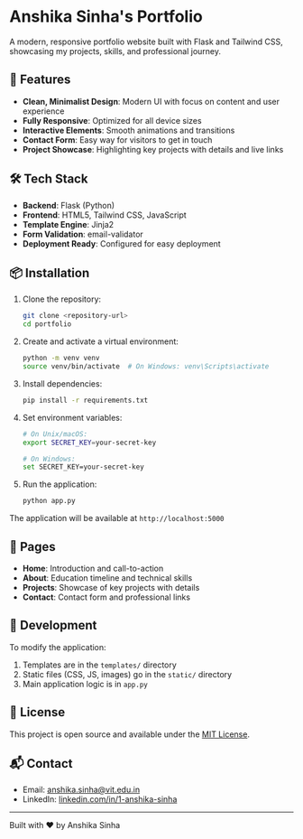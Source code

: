 # Anshika Sinha's Portfolio

A modern, responsive portfolio website built with Flask and Tailwind CSS, showcasing my projects, skills, and professional journey.

## 🚀 Features

- **Clean, Minimalist Design**: Modern UI with focus on content and user experience
- **Fully Responsive**: Optimized for all device sizes
- **Interactive Elements**: Smooth animations and transitions
- **Contact Form**: Easy way for visitors to get in touch
- **Project Showcase**: Highlighting key projects with details and live links

## 🛠 Tech Stack

- **Backend**: Flask (Python)
- **Frontend**: HTML5, Tailwind CSS, JavaScript
- **Template Engine**: Jinja2
- **Form Validation**: email-validator
- **Deployment Ready**: Configured for easy deployment

## 📦 Installation

1. Clone the repository:
   ```bash
   git clone <repository-url>
   cd portfolio
   ```

2. Create and activate a virtual environment:
   ```bash
   python -m venv venv
   source venv/bin/activate  # On Windows: venv\Scripts\activate
   ```

3. Install dependencies:
   ```bash
   pip install -r requirements.txt
   ```

4. Set environment variables:
   ```bash
   # On Unix/macOS:
   export SECRET_KEY=your-secret-key

   # On Windows:
   set SECRET_KEY=your-secret-key
   ```

5. Run the application:
   ```bash
   python app.py
   ```

The application will be available at `http://localhost:5000`

## 📱 Pages

- **Home**: Introduction and call-to-action
- **About**: Education timeline and technical skills
- **Projects**: Showcase of key projects with details
- **Contact**: Contact form and professional links

## 🔧 Development

To modify the application:

1. Templates are in the `templates/` directory
2. Static files (CSS, JS, images) go in the `static/` directory
3. Main application logic is in `app.py`

## 📄 License

This project is open source and available under the [MIT License](LICENSE).

## 📬 Contact

- Email: anshika.sinha@vit.edu.in
- LinkedIn: [linkedin.com/in/1-anshika-sinha](https://www.linkedin.com/in/1-anshika-sinha)

---
Built with ❤️ by Anshika Sinha 